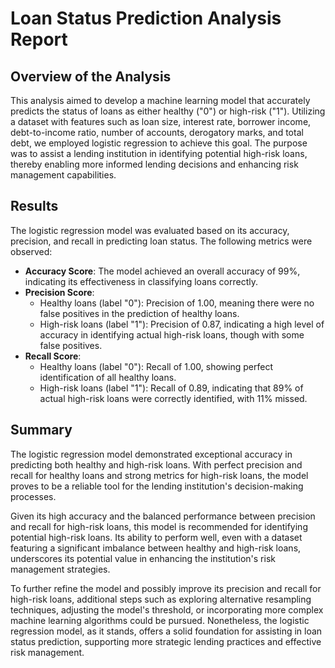 # Loan Status Prediction Analysis Report

## Overview of the Analysis

This analysis aimed to develop a machine learning model that accurately predicts the status of loans as either healthy ("0") or high-risk ("1"). Utilizing a dataset with features such as loan size, interest rate, borrower income, debt-to-income ratio, number of accounts, derogatory marks, and total debt, we employed logistic regression to achieve this goal. The purpose was to assist a lending institution in identifying potential high-risk loans, thereby enabling more informed lending decisions and enhancing risk management capabilities.

## Results

The logistic regression model was evaluated based on its accuracy, precision, and recall in predicting loan status. The following metrics were observed:

- **Accuracy Score**: The model achieved an overall accuracy of 99%, indicating its effectiveness in classifying loans correctly.
- **Precision Score**:
  - Healthy loans (label "0"): Precision of 1.00, meaning there were no false positives in the prediction of healthy loans.
  - High-risk loans (label "1"): Precision of 0.87, indicating a high level of accuracy in identifying actual high-risk loans, though with some false positives.
- **Recall Score**:
  - Healthy loans (label "0"): Recall of 1.00, showing perfect identification of all healthy loans.
  - High-risk loans (label "1"): Recall of 0.89, indicating that 89% of actual high-risk loans were correctly identified, with 11% missed.

## Summary

The logistic regression model demonstrated exceptional accuracy in predicting both healthy and high-risk loans. With perfect precision and recall for healthy loans and strong metrics for high-risk loans, the model proves to be a reliable tool for the lending institution's decision-making processes.

Given its high accuracy and the balanced performance between precision and recall for high-risk loans, this model is recommended for identifying potential high-risk loans. Its ability to perform well, even with a dataset featuring a significant imbalance between healthy and high-risk loans, underscores its potential value in enhancing the institution's risk management strategies.

To further refine the model and possibly improve its precision and recall for high-risk loans, additional steps such as exploring alternative resampling techniques, adjusting the model's threshold, or incorporating more complex machine learning algorithms could be pursued. Nonetheless, the logistic regression model, as it stands, offers a solid foundation for assisting in loan status prediction, supporting more strategic lending practices and effective risk management.
